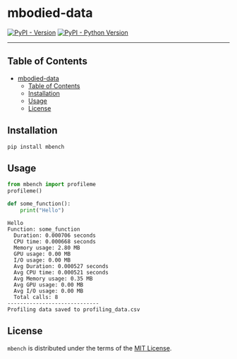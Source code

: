 # mbodied-data

[![PyPI - Version](https://img.shields.io/pypi/v/mbodied-data.svg)](https://pypi.org/project/mbodied-data)
[![PyPI - Python Version](https://img.shields.io/pypi/pyversions/mbodied-data.svg)](https://pypi.org/project/mbodied-data)

-----

## Table of Contents

- [mbodied-data](#mbodied-data)
  - [Table of Contents](#table-of-contents)
  - [Installation](#installation)
  - [Usage](#usage)
  - [License](#license)

## Installation

```console
pip install mbench
```

## Usage

```python
from mbench import profileme
profileme()

def some_function():
    print("Hello")

```

```console
Hello
Function: some_function
  Duration: 0.000706 seconds
  CPU time: 0.000668 seconds
  Memory usage: 2.80 MB
  GPU usage: 0.00 MB
  I/O usage: 0.00 MB
  Avg Duration: 0.000527 seconds
  Avg CPU time: 0.000521 seconds
  Avg Memory usage: 0.35 MB
  Avg GPU usage: 0.00 MB
  Avg I/O usage: 0.00 MB
  Total calls: 8
-----------------------------
Profiling data saved to profiling_data.csv
```

## License

`mbench` is distributed under the terms of the [MIT License](LICENSE).

